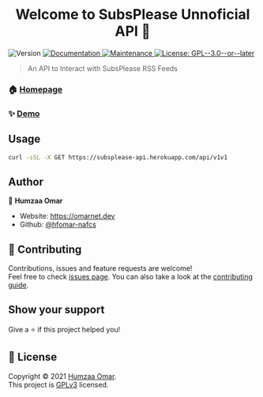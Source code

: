 <h1 align="center">Welcome to SubsPlease Unnoficial API 👋</h1>
<p>
  <img alt="Version" src="https://img.shields.io/badge/version-1.0.0-blue.svg?cacheSeconds=2592000" />
  <a href="https://github.com/hfomar-nafcs/subsplease-api#readme" target="_blank">
    <img alt="Documentation" src="https://img.shields.io/badge/documentation-yes-brightgreen.svg" />
  </a>
  <a href="https://github.com/hfomar-nafcs/subsplease-api/graphs/commit-activity" target="_blank">
    <img alt="Maintenance" src="https://img.shields.io/badge/Maintained%3F-yes-green.svg" />
  </a>
  <a href="https://github.com/hfomar-nafcs/subsplease-api/blob/master/LICENSE" target="_blank">
    <img alt="License: GPL--3.0--or--later" src="https://img.shields.io/github/license/hfomar-nafcs/SubsPlease Unnoficial API" />
  </a>
</p>

> An API to Interact with SubsPlease RSS Feeds

### 🏠 [Homepage](https://github.com/hfomar-nafcs/subsplease-api#readme)

### ✨ [Demo](https://subsplease-api.herokuapp.com/api/v1)

## Usage

```sh
curl -sSL -X GET https://subsplease-api.herokuapp.com/api/v1v1
```


## Author

👤 **Humzaa Omar**

* Website: https://omarnet.dev
* Github: [@hfomar-nafcs](https://github.com/hfomar-nafcs)

## 🤝 Contributing

Contributions, issues and feature requests are welcome!<br />Feel free to check [issues page](https://github.com/hfomar-nafcs/subsplease-api/issues). You can also take a look at the [contributing guide](https://github.com/hfomar-nafcs/subsplease-api/blob/master/CONTRIBUTING.md).

## Show your support

Give a ⭐️ if this project helped you!

## 📝 License

Copyright © 2021 [Humzaa Omar](https://github.com/hfomar-nafcs).<br />
This project is [GPLv3](https://github.com/hfomar-nafcs/subsplease-api/blob/master/LICENSE) licensed.
